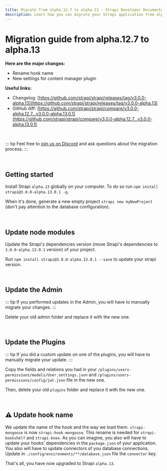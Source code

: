 ```yaml
---
title: Migrate from alpha.12.7 to alpha.13 - Strapi Developer Documentation
description: Learn how you can migrate your Strapi application from alpha.12.7 to alpha.13.
---
```


# Migration guide from alpha.12.7 to alpha.13

**Here are the major changes:**

- Rename hook name
- New settings for content manager plugin

**Useful links:**

- Changelog: [https://github.com/strapi/strapi/releases/tag/v3.0.0-alpha.13](https://github.com/strapi/strapi/releases/tag/v3.0.0-alpha.13)
- GitHub diff: [https://github.com/strapi/strapi/compare/v3.0.0-alpha.12.7...v3.0.0-alpha.13.0.1](https://github.com/strapi/strapi/compare/v3.0.0-alpha.12.7...v3.0.0-alpha.13.0.1)

<br>

::: tip
Feel free to [join us on Discord](http://discord.com/invite/WFrDyNzNDU) and ask questions about the migration process.
:::

<br>

## Getting started

Install Strapi `alpha.13` globally on your computer. To do so run `npm install strapi@3.0.0-alpha.13.0.1 -g`.

When it's done, generate a new empty project `strapi new myNewProject` (don't pay attention to the database configuration).

<br>

## Update node modules

Update the Strapi's dependencies version (move Strapi's dependencies to `3.0.0-alpha.13.0.1` version) of your project.

Run `npm install strapi@3.0.0-alpha.13.0.1 --save` to update your strapi version.

<br>

## Update the Admin

::: tip
If you performed updates in the Admin, you will have to manually migrate your changes.
:::

Delete your old admin folder and replace it with the new one.

<br>

## Update the Plugins

::: tip
If you did a custom update on one of the plugins, you will have to manually migrate your update.
:::

Copy the fields and relations you had in your `/plugins/users-permissions/models/User.settings.json` and `/plugins/users-permissions/config/jwt.json` file in the new one.

Then, delete your old `plugins` folder and replace it with the new one.

<br>

## ⚠️ Update hook name

We update the name of the hook and the way we load them. `strapi-mongoose` is now `strapi-hook-mongoose`. This rename is needed for `strapi-bookshelf` and `strapi-knex`.
As you can imagine, you also will have to update your hooks' dependencies in the `package.json` of your application.
You also will have to update connectors of you database connections. Update in `./config/environments/**/database.json` file the `connector` key.

That's all, you have now upgraded to Strapi `alpha.13`.
